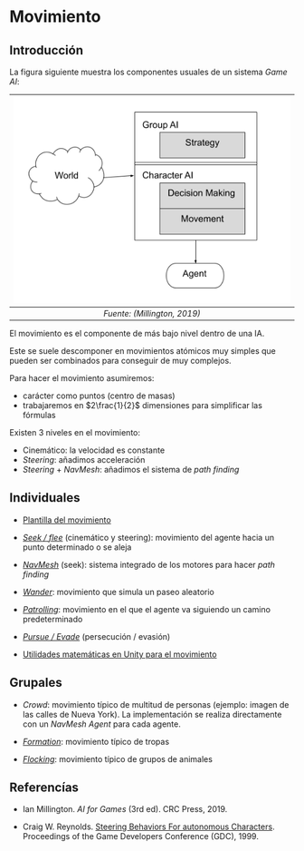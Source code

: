 # Movimiento

## Introducción

La figura siguiente muestra los componentes usuales de un sistema *Game AI*:

|![Esquema GameAI](figures/esquema.png)|
|:--:| 
| *Fuente: (Millington, 2019)* |

El movimiento es el componente de más bajo nivel dentro de una IA.

Este se suele descomponer en movimientos atómicos muy simples que pueden ser combinados para conseguir de muy complejos.

Para hacer el movimiento asumiremos:
- carácter como puntos (centro de masas)
- trabajaremos en $2\frac{1}{2}$ dimensiones para simplificar las fórmulas

Existen 3 niveles en el movimiento:
- Cinemático: la velocidad es constante
- *Steering*: añadimos acceleración
- *Steering* + *NavMesh*: añadimos el sistema de *path finding*

## Individuales

- [Plantilla del movimiento](template.sp.md)

- *[Seek / flee](seek.sp.md)* (cinemático y steering): movimiento del agente hacia un punto determinado o se aleja

- *[NavMesh](navmesh.sp.md)* (seek): sistema integrado de los motores para hacer *path finding*

- *[Wander](wander.sp.md)*: movimiento que simula un paseo aleatorio

- *[Patrolling](patrolling.sp.md)*: movimiento en el que el agente va siguiendo un camino predeterminado

- *[Pursue / Evade](pursue.sp.md)* (persecución / evasión)

- [Utilidades matemáticas en Unity para el movimiento](utils.sp.md)

## Grupales

- *Crowd*: movimiento típico de multitud de personas (ejemplo: imagen de las calles de Nueva York). La implementación se realiza directamente con un *NavMesh Agent* para cada agente.

- *[Formation](formation.sp.md)*: movimiento típico de tropas

- *[Flocking](flocking.sp.md)*: movimiento típico de grupos de animales

## Referencías

- Ian Millington. *AI for Games* (3rd ed). CRC Press, 2019.

- Craig W. Reynolds. [Steering Behaviors For autonomous Characters](http://www.red3d.com/cwr/papers/1999/gdc99steer.pdf). Proceedings of the Game Developers Conference (GDC), 1999.
